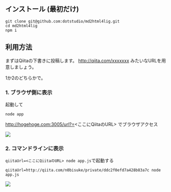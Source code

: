 ## インストール (最初だけ)

```
git clone git@github.com:dotstudio/md2html4lig.git
cd md2html4lig
npm i
```

## 利用方法

まずはQiitaの下書きに投稿します。 http://qiita.com/xxxxxxx みたいなURLを用意しましょう。

1か2のどちらかで。

### 1. ブラウザ側に表示

起動して

```
node app 
```

http://hogehoge.com:3005/url?=<ここにQiitaのURL> でブラウザアクセス

![](https://i.gyazo.com/b1e4fc7b1f21afc97534eda7fed3b85e.png)

### 2. コマンドラインに表示

`qiitaUrl=<ここにQiitaのURL> node app.js`で起動する

```
qiitaUrl=http://qiita.com/n0bisuke/private/ddc2f0efd7a428b83a7c node app.js
```

![](https://i.gyazo.com/5be1ef765faf6bd13977d0db7cb143e6.png)